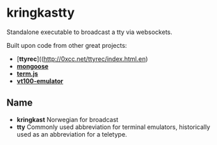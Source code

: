 # kringkastty

Standalone executable to broadcast a tty via websockets.

Built upon code from other great projects:
 - [**ttyrec**]((http://0xcc.net/ttyrec/index.html.en)
 - [**mongoose**](https://github.com/cesanta/mongoose)
 - [**term.js**](https://github.com/chjj/term.js)
 - [**vt100-emulator**](https://github.com/JulienPalard/vt100-emulator)

## Name

- **kringkast** Norwegian for broadcast
- **tty** Commonly used abbreviation for terminal emulators, historically used as an abbreviation for a teletype.
